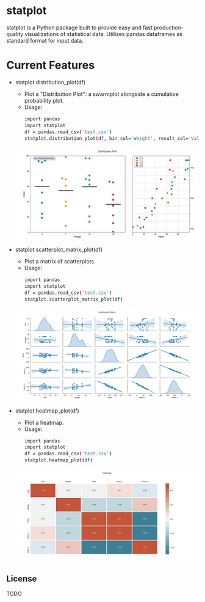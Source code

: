# statplot

statplot is a Python package built to provide easy and fast production-quality visualizations of statistical data.
Utilizes pandas dataframes as standard format for input data.

# Current Features

  - statplot.distribution_plot(df)
    - Plot a "Distribution Plot": a swarmplot alongside a cumulative probability plot.
    - Usage:
        ```sh
        import pandas
        import statplot
        df = pandas.read_csv('test.csv')
        statplot.distribution_plot(df, bin_col='Weight', result_col='Value')
        ```
    <img src="tests/images/distribution_plot_example.png" width="550px">

  - statplot.scatterplot_matrix_plot(df)
    - Plot a matrix of scatterplots.
    - Usage:
        ```sh
        import pandas
        import statplot
        df = pandas.read_csv('test.csv')
        statplot.scatterplot_matrix_plot(df)
        ```
    <img src="tests/images/scatterplot_matrix_example.png" width="550px">

  - statplot.heatmap_plot(df)
    - Plot a heatmap.
    - Usage:
        ```sh
        import pandas
        import statplot
        df = pandas.read_csv('test.csv')
        statplot.heatmap_plot(df)
        ```
    <img src="tests/images/heatmap_example.png" width="550px">


License
----
TODO
